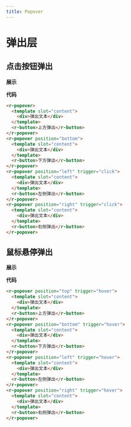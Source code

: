 ```yaml
---
title: Popover
---
```


# 弹出层

## 点击按钮弹出

**展示**

<ClientOnly>
  <popover-demos></popover-demos>
</ClientOnly>

**代码**
```html
<r-popover>
  <template slot="content">
    <div>弹出文本</div>
  </template>
  <r-button>上方弹出</r-button>
</r-popover>
<r-popover position="bottom">
  <template slot="content">
    <div>弹出文本</div>
  </template>
  <r-button>下方弹出</r-button>
</r-popover>
<r-popover position="left" trigger="click">
  <template slot="content">
    <div>弹出文本</div>
  </template>
  <r-button>左侧弹出</r-button>
</r-popover>
<r-popover position="right" trigger="click">
  <template slot="content">
    <div>弹出文本</div>
  </template>
  <r-button>右侧弹出</r-button>
</r-popover>
```

## 鼠标悬停弹出

**展示**

<ClientOnly>
  <popover-hover-demos></popover-hover-demos>
</ClientOnly>

**代码**
```html
<r-popover position="top" trigger="hover">
  <template slot="content">
    <div>弹出文本</div>
  </template>
  <r-button>上方弹出</r-button>
</r-popover>
<r-popover position="bottom" trigger="hover">
  <template slot="content">
    <div>弹出文本</div>
  </template>
  <r-button>下方弹出</r-button>
</r-popover>
<r-popover position="left" trigger="hover">
  <template slot="content">
    <div>弹出文本</div>
  </template>
  <r-button>左侧弹出</r-button>
</r-popover>
<r-popover position="right" trigger="hover">
  <template slot="content">
    <div>弹出文本</div>
  </template>
  <r-button>右侧弹出</r-button>
</r-popover>
```
